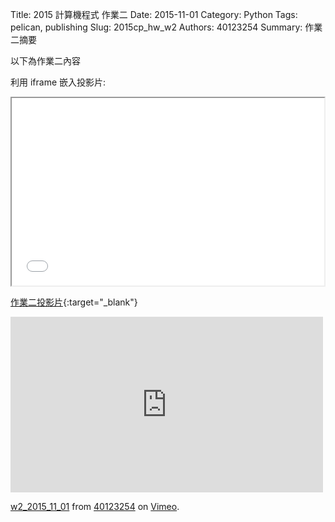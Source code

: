 Title: 2015 計算機程式 作業二
Date: 2015-11-01
Category: Python
Tags: pelican, publishing
Slug: 2015cp_hw_w2
Authors: 40123254
Summary: 作業二摘要

以下為作業二內容

利用 iframe 嵌入投影片:

<iframe src="40123254_cp_w2_p.html" width="500" height="300"></iframe>

[作業二投影片](40123254_cp_w2_p.html){:target="_blank"}


<iframe src="https://player.vimeo.com/video/144490658" width="500" height="281" frameborder="0" webkitallowfullscreen mozallowfullscreen allowfullscreen></iframe> <p><a href="https://vimeo.com/144490658">w2_2015_11_01</a> from <a href="https://vimeo.com/user40881402">40123254</a> on <a href="https://vimeo.com">Vimeo</a>.</p>
